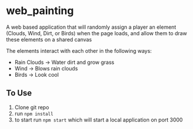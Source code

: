 # web_painting
A web based application that will randomly assign a player an element (Clouds, Wind, Dirt, or Birds) when the page loads, and allow them to draw these elements on a shared canvas

The elements interact with each other in the following ways:

- Rain Clouds -> Water dirt and grow grass
- Wind -> Blows rain clouds
- Birds -> Look cool

## To Use

1. Clone git repo
2. run `npm install`
3. to start run `npm start` which will start a local application on port 3000
